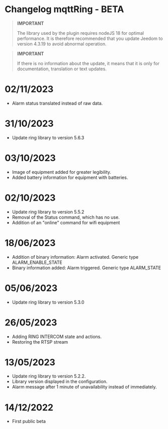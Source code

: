 # Changelog mqttRing - BETA

>**IMPORTANT**
>
>The library used by the plugin requires nodeJS 18 for optimal performance.
>It is therefore recommended that you update Jeedom to version 4.3.19 to avoid abnormal operation.

>**IMPORTANT**
>
>If there is no information about the update, it means that it is only for documentation, translation or text updates.

# 02/11/2023
- Alarm status translated instead of raw data.

# 31/10/2023
- Update ring library to version 5.6.3

# 03/10/2023
- Image of equipment added for greater legibility.
- Added battery information for equipment with batteries.

# 02/10/2023
- Update ring library to version 5.5.2
- Removal of the Status command, which has no use.
- Addition of an "online" command for wifi equipment

# 18/06/2023
- Addition of binary information: Alarm activated. Generic type ALARM_ENABLE_STATE
- Binary information added: Alarm triggered. Generic type ALARM_STATE

# 05/06/2023
- Update ring library to version 5.3.0

# 26/05/2023
- Adding RING INTERCOM state and actions.
- Restoring the RTSP stream

# 13/05/2023
- Update ring library to version 5.2.2.
- Library version displayed in the configuration.
- Alarm message after 1 minute of unavailability instead of immediately.

# 14/12/2022
- First public beta
